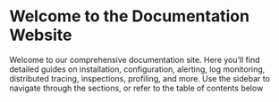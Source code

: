 # Welcome to the Documentation Website

Welcome to our comprehensive documentation site. Here you’ll find detailed guides on installation, configuration, alerting, log monitoring, distributed tracing, inspections, profiling, and more. Use the sidebar to navigate through the sections, or refer to the table of contents below